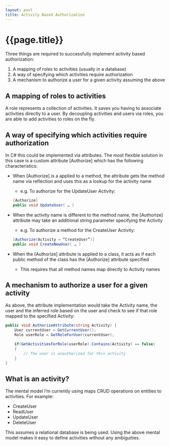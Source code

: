 ```yaml
---
layout: post
title: Activity Based Authorization
---
```


# {{page.title}}

Three things are required to successfully implement activity based authorization:

  1. A mapping of roles to activities (usually in a database)
  2. A way of specifying which activities require authorization
  3. A mechanism to authorize a user for a given activity assuming the above

## A mapping of roles to activities

A role represents a collection of activities. It saves you having to associate activities directly to a user. By decoupling activities and users via roles, you are able to add activities to roles on the fly.

## A way of specifying which activities require authorization

In C# this could be implemented via attributes. The most flexible solution in this case is a custom attribute [Authorize] which has the following characteristics:

* When [Authorize] is a applied to a method, the attribute gets the method name via reflection and uses this as a lookup for the activity name
	* e.g. To authorize for the UpdateUser Activity:

	``` csharp
	[Authorize]
	public void UpdateUser( … )
	```

* When the activity name is different to the method name, the [Authorize] attribute may take an additional string parameter specifying the Activity
	* e.g. To authorize a method for the CreateUser Activity:

	``` csharp
	[Authorize(Activity = “CreateUser”)]
	public void CreateNewUser( … )
	```

* When the [Authorize] attribute is applied to a class, it acts as if each public method of the class has the [Authorize] attribute specified
	* This requires that all method names map directly to Activity names

## A mechanism to authorize a user for a given activity

As above, the attribute implementation would take the Activity name, the user and the inferred role based on the user and check to see if that role mapped to the specified Activity:

``` csharp
public void AuthorizeAttribute(string Activity) {
    User currentUser = GetCurrentUser();
    Role userRole = GetRoleForUser(currentUser);

    if(GetActivitiesForRole(userRole).Contains(Activity) == false)
    {
        // The user is unauthorized for this activity
    }
}
```

## What is an activity?

The mental model I’m currently using maps CRUD operations on entities to activities. For example:

* CreateUser
* ReadUser
* UpdateUser
* DeleteUser

This assumes a relational database is being used. Using the above mental model makes it easy to define activities without any ambiguities.